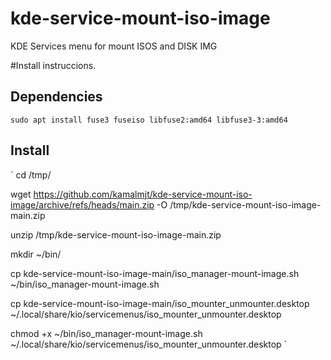# kde-service-mount-iso-image
KDE Services menu for mount ISOS and DISK IMG

#Install instruccions.

Dependencies
------------
`sudo apt install fuse3 fuseiso libfuse2:amd64 libfuse3-3:amd64`

Install
-------
`
cd /tmp/    

wget https://github.com/kamalmjt/kde-service-mount-iso-image/archive/refs/heads/main.zip -O /tmp/kde-service-mount-iso-image-main.zip  

unzip /tmp/kde-service-mount-iso-image-main.zip  

mkdir ~/bin/  

cp kde-service-mount-iso-image-main/iso_manager-mount-image.sh ~/bin/iso_manager-mount-image.sh  

cp kde-service-mount-iso-image-main/iso_mounter_unmounter.desktop ~/.local/share/kio/servicemenus/iso_mounter_unmounter.desktop  

chmod +x ~/bin/iso_manager-mount-image.sh ~/.local/share/kio/servicemenus/iso_mounter_unmounter.desktop
`
